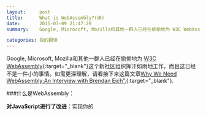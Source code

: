 ```yaml
---
layout:     post
title:      What is WebAssembly?(译)
date:       2015-07-09 21:47:29
summary:    Google, Microsoft, Mozilla和其他一群人已经在偷偷地为 W3C WebAssembly这个新社区组织挥汗如雨地工作，而且这已经不是一件小的事情。如需更深理解，请看接下来这篇文章Why We Need WebAssembly:An Interview with Brendan Eich”.

categories: 我的翻译
---
```


Google, Microsoft, Mozilla和其他一群人已经在偷偷地为 [W3C WebAssembly](https://www.w3.org/community/webassembly/){:target="_blank"}这个新社区组织挥汗如雨地工作，而且这已经不是一件小的事情。如需更深理解，请看接下来这篇文章[Why We Need WebAssembly:An Interview with Brendan Eich”.](https://medium.com/javascript-scene/why-we-need-webassembly-an-interview-with-brendan-eich-7fb2a60b0723){:target="_blank"}.

###什么是WebAssembly：  

**对JavaScript进行了改进**：实现你的
